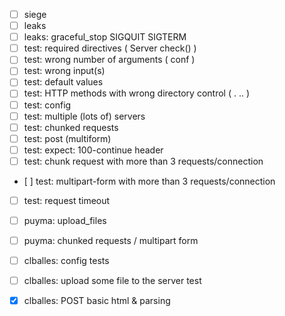 - [ ] siege
- [ ] leaks
- [ ] leaks: graceful\_stop SIGQUIT SIGTERM
- [ ] test: required directives ( Server check() )
- [ ] test: wrong number of arguments ( conf )
- [ ] test: wrong input(s)
- [ ] test: default values
- [ ] test: HTTP methods with wrong directory control ( . .. )
- [ ] test: config
- [ ] test: multiple (lots of) servers
- [ ] test: chunked requests
- [ ] test: post (multiform)
- [ ] test: expect: 100-continue header
- [ ] test: chunk request with more than 3 requests/connection
- [ ] test: multipart-form with more than 3 requests/connection
- [ ] test: request timeout

- [ ] puyma: upload\_files
- [ ] puyma: chunked requests / multipart form 

- [ ] clballes: config tests
- [ ] clballes: upload some file to the server test
- [x] clballes: POST basic html & parsing

